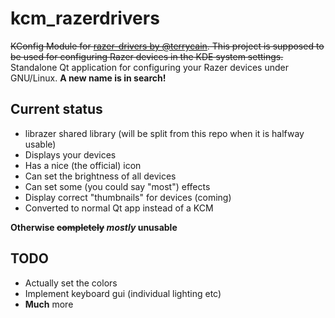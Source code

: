 # kcm_razerdrivers

~~KConfig Module for [razer-drivers by @terrycain](https://github.com/terrycain/razer-drivers). This project is supposed to be used for configuring Razer devices in the KDE system settings.~~
Standalone Qt application for configuring your Razer devices under GNU/Linux. **A new name is in search!**

## Current status
* librazer shared library (will be split from this repo when it is halfway usable)
* Displays your devices
* Has a nice (the official) icon
* Can set the brightness of all devices
* Can set some (you could say "most") effects
* Display correct "thumbnails" for devices (coming)
* Converted to normal Qt app instead of a KCM

**Otherwise ~~completely~~ *mostly* unusable**

## TODO

* Actually set the colors
* Implement keyboard gui (individual lighting etc)
* **Much** more
